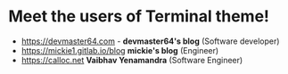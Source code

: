 # Meet the users of Terminal theme!
- https://devmaster64.com - **devmaster64's blog** (Software developer)
- https://mickie1.gitlab.io/blog **mickie's blog** (Engineer)
- https://calloc.net **Vaibhav Yenamandra** (Software Engineer)

<!--
TEMPLATE:

- https://radoslawkoziel.pl — **Radek Kozieł** (Software designer and developer)

-->
